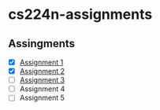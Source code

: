 # cs224n-assignments

## Assingments

- [x] [Assignment 1](./assignment%201)
- [x] [Assignment 2](./assignment%202)
- [ ] [Assignment 3](./assignment%203)
- [ ] Assignment 4
- [ ] Assignment 5
